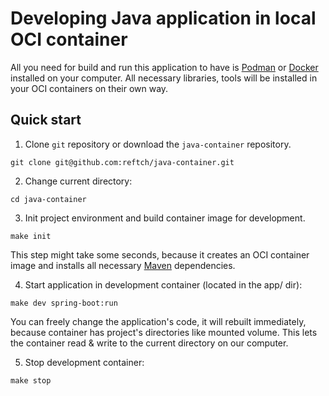 # Developing Java application in local OCI container

All you need for build and run this application to have is [Podman](https://podman.io/) or [Docker](https://www.docker.com/) installed on your computer. All necessary libraries, tools will be installed in your OCI containers on their own way.

## Quick start

1. Clone `git` repository or download the `java-container` repository.

```
git clone git@github.com:reftch/java-container.git
```  

2. Change current directory:

```
cd java-container
````

3. Init project environment and build container image for development.

  ```
  make init
  ```

  This step might take some seconds, because it creates an OCI container image and installs all necessary [Maven](https://maven.apache.org/) dependencies. 

4. Start application in development container (located in the app/ dir):

  ```
  make dev spring-boot:run
  ```

  You can freely change the application's code, it will rebuilt immediately, because container has project's directories like mounted volume. This lets the con­tain­er read & write to the cur­rent direc­to­ry on our com­put­er.

  5. Stop development container:

  ```
  make stop
  ```

